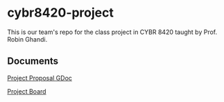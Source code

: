 # cybr8420-project
This is our team's repo for the class project in CYBR 8420 taught by Prof. Robin Ghandi.

Documents
--------
[Project Proposal GDoc](https://docs.google.com/document/d/1sEoECMHp8A3DpqbJxKU8-FgeoiLG4kwXPQhgWxeNmt0/edit?usp=sharing)

[Project Board](https://github.com/zdfowler/cybr8420-project/projects/1)

